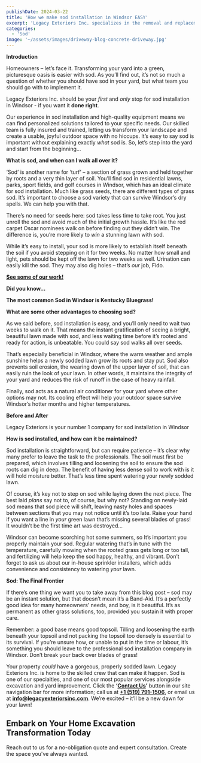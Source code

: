 ```yaml
---
publishDate: 2024-03-22
title: 'How we make sod installation in Windsor EASY'
excerpt: 'Legacy Exteriors Inc. specializes in the removal and replacement of both concrete and gravel driveways, providing services such as installation, resurfacing, and environmentally friendly waste disposal. With our experienced team and heavy-duty equipment, we handle every step of the process efficiently, saving you time and stress. For reliable driveway services, contact Legacy Exteriors Inc. today.'
categories:
  - 'Sod'
image: '~/assets/images/driveway-blog-concrete-driveway.jpg'
---
```


**Introduction**

Homeowners – let’s face it. Transforming your yard into a green, picturesque oasis is easier with sod. As you’ll find out, it’s not so much a question of whether you should have sod in your yard, but what team you should go with to implement it.

Legacy Exteriors Inc. should be your _first_ and _only_ stop for sod installation in Windsor - if you want it **done right**.

Our experience in sod installation and high-quality equipment means we can find personalized solutions tailored to your specific needs. Our skilled team is fully insured and trained, letting us transform your landscape and create a usable, joyful outdoor space with no hiccups. It’s easy to say sod is important without explaining exactly _what_ sod is. So, let’s step into the yard and start from the beginning…

**What is sod, and when can I walk all over it?**

‘Sod’ is another name for ‘turf’ – a section of grass grown and held together by roots and a very thin layer of soil. You’ll find sod in residential lawns, parks, sport fields, and golf courses in Windsor, which has an ideal climate for sod installation. Much like grass seeds, there are different types of grass sod. It’s important to choose a sod variety that can survive Windsor’s dry spells. We can help you with that.

There’s no need for seeds here: sod takes less time to take root. You just unroll the sod and avoid much of the initial growth hassle. It’s like the red carpet Oscar nominees walk on before finding out they didn’t win. The difference is, you’re more likely to _win_ a stunning lawn with sod.

While it’s easy to install, your sod is more likely to establish itself beneath the soil if you avoid stepping on it for two weeks. No matter how small and light, pets should be kept off the lawn for two weeks as well. Urination can easily kill the sod. They may also dig holes – that’s _our_ job, Fido.

[**See some of our work!**](https://www.legacyexteriorsinc.com/our-project-gallery/)

**Did you know...**

**The most common Sod in Windsor is Kentucky Bluegrass!**

**What are some other advantages to choosing sod?**

As we said before, sod installation is easy, and you’ll only need to wait two weeks to walk on it. That means the instant gratification of seeing a bright, beautiful lawn made with sod, and less waiting time before it’s rooted and ready for action, is unbeatable. You could say sod walks all over seeds.

That’s especially beneficial in Windsor, where the warm weather and ample sunshine helps a newly sodded lawn grow its roots and stay put. Sod also prevents soil erosion, the wearing down of the upper layer of soil, that can easily ruin the look of your lawn. In other words, it maintains the integrity of your yard and reduces the risk of runoff in the case of heavy rainfall.

Finally, sod acts as a natural air conditioner for your yard where other options may not. Its cooling effect will help your outdoor space survive Windsor’s hotter months and higher temperatures.

**Before and After**

Legacy Exteriors is your number 1 company for sod installation in Windsor

**How is sod installed, and how can it be maintained?**

Sod installation is straightforward, but can require patience – it’s clear why many prefer to leave the task to the professionals. The soil must first be prepared, which involves tilling and loosening the soil to ensure the sod roots can dig in deep. The benefit of having less dense soil to work with is it will hold moisture better. That’s less time spent watering your newly sodded lawn.

Of course, it’s key not to step on sod while laying down the next piece. The best laid _plans_ say not to, of course, but why not? Standing on newly-laid sod means that sod piece will shift, leaving nasty holes and spaces between sections that you may not notice until it’s too late. Raise your hand if you want a line in _your_ green lawn that’s missing several blades of grass! It wouldn’t be the first time art was destroyed…

Windsor can become scorching hot some summers, so It’s important you properly maintain your sod. Regular watering that’s in tune with the temperature, carefully mowing when the rooted grass gets long or too tall, and fertilizing will help keep the sod happy, healthy, and vibrant. Don’t forget to ask us about our in-house sprinkler installers, which adds convenience and consistency to watering _your_ lawn.

**Sod: The Final Frontier**

If there’s one thing we want you to take away from this blog post – sod may be an instant solution, but that doesn’t mean it’s a Band-Aid. It’s a perfectly good idea for many homeowners’ needs, and boy, is it beautiful. It’s as permanent as other grass solutions, too, provided you sustain it with proper care.

Remember: a good base means good topsoil. Tilling and loosening the earth beneath your topsoil and not packing the topsoil too densely is essential to its survival. If you’re unsure how, or unable to put in the time or labour, it’s something you should leave to the professional sod installation company in Windsor. Don’t break your back over blades of grass!

Your property _could_ have a gorgeous, properly sodded lawn. Legacy Exteriors Inc. is home to the skilled crew that can make it happen. Sod is one of our specialties, and one of our most popular services alongside excavation and yard improvement. Click the **‘[Contact Us](https://www.legacyexteriorsinc.com/contact-us/)’** button in our site navigation bar for more information; call us at [**+1 (519) 791-1506**](tel:+15197911506), or email us at [**info@legacyexteriorsinc.com**](mailto:info@legacyexteriorsinc.com). We’re excited – it’ll be a new dawn for your lawn!

## **Embark on Your Home Excavation Transformation Today**

Reach out to us for a no-obligation quote and expert consultation. Create the space you've always wanted.
